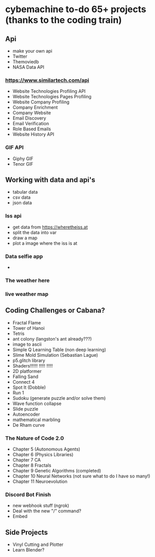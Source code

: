 # cybemachine to-do 65+ projects  (thanks to the coding train)

## Api 
* make your own api
* Twitter
* Themoviedb
* NASA Data API

### https://www.similartech.com/api
* Website Technologies Profiling API
* Website Technologies Pages Profiling 
* Website Company Profiling
* Company Enrichment
* Company Website
* Email Discovery
* Email Verification
* Role Based Emails
* Website History API

### GIF API
* Giphy GIF
* Tenor GIF 



## Working with data and api's
* tabular data
* csv data
* json data

### Iss api
* get data from https://wheretheiss.at
* split the data into var
* draw a map 
* plot a image where the iss is at

### Data selfie app
* 

### The weather here

### live weather map

## Coding Challenges or Cabana?
* Fractal Flame
* Tower of Hanoi
* Tetris
* ant colony (langston's ant already???)
* image to ascii
* Simple Q Learning Table (non deep learning)
* Slime Mold Simulation (Sebastian Lague)
* p5.glitch library
* Shaders!!!!!! !!!!! !!!!! 
* 2D platformer
* Falling Sand
* Connect 4
* Spot It (Dobble)
* Run 1
* Sudoku (generate puzzle and/or solve them)
* Wave function collapse
* Slide puzzle
* Autoencoder
* mathematical marbling
* De Rham curve

### The Nature of Code 2.0
* Chapter 5 (Autonomous Agents)
* Chapter 6 (Physics Libraries)
* Chapter 7 CA
* Chapter 8 Fractals
* Chapter 9 Genetic Algorithms (completed)
* Chapter 10 Neural Networks (not sure what to do I have so many!)
* Chapter 11 Neuroevolution

### Discord Bot Finish
* new webhook stuff (ngrok)
* Deal with the new "/" command?
* Embed

## Side Projects
* Vinyl Cutting and Plotter
* Learn Blender?